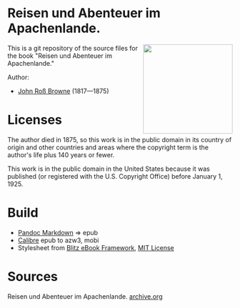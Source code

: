 #  Reisen und Abenteuer im Apachenlande.
<img align="right" height="200" src="https://user-images.githubusercontent.com/13177792/193361672-4dc364a6-d4af-47eb-bcf9-f83af16d5fc1.jpg">

This is a git repository of the source files for the book
"Reisen und Abenteuer im Apachenlande."

Author:

* [John Roß Browne](https://de.wikipedia.org/wiki/John_Ross_Browne) (1817—1875)


# Licenses
The author died in 1875, so this work is in the public domain in its country of
origin and other countries and areas where the copyright term is the author's life
plus 140 years or fewer.

This work is in the public domain in the United States because it was
published (or registered with the U.S. Copyright Office)
before January 1, 1925.


# Build
* [Pandoc Markdown](https://pandoc.org/MANUAL.html#pandocs-markdown) => epub
* [Calibre](https://calibre-ebook.com/) epub to azw3, mobi
* Stylesheet from [Blitz eBook Framework](https://friendsofepub.github.io/Blitz/), [MIT License](https://github.com/FriendsOfEpub/Blitz/blob/master/LICENSE)

# Sources
Reisen und Abenteuer im Apachenlande. [archive.org](https://archive.org/details/reisenundabenteu01brow)


